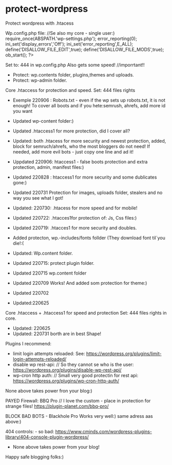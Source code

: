 # protect-wordpress
Protect wordpress with .htacess


Wp.config.php file:  //Se also my core - single user:)
require_once(ABSPATH.'wp-settings.php');
error_reporting(0);
ini_set('display_errors','Off');
ini_set('error_reporting',E_ALL);
define('DISALLOW_FILE_EDIT',true);
define('DISALLOW_FILE_MODS',true);
ob_start();
?>

Set to: 444 in wp.config.php Also gets some speed!  //imporrtant!!

* Protect: wp.contents folder, plugins,themes and uploads.
* Protect: wp-admin folder.

Core .htaccess for protection and speed.  Set: 444 files rights

* Exemple 220906 : Robots.txt - even if the wp sets up robots.txt, it is not enough! To cover all boots and if you hete:semrush, ahrefs, add more id you want


- Updated wp-content folder:)
- Updated .htaccess1 for more protection, did I cover all? 
- Updated: both .htacess for more security and newest protection, added, block for semruch/ahrefs, who the most bloggers do not need!
If needed, add more evil bots - just copy one line and ad it!

- Uppdated 220906: htaccess1 - false boots protection and extra protection, admin, manifest files:)
- Updated 220828 : htaccess1 for more security and some dublicates gone:) 
- Updated 220731 Protection for images, uploads folder, stealers and no way you see what I got!
- Updated: 220730: .htacess for more speed and for mobile!
- Updated 220722: .htacces1for protection of: Js, Css files:)
- Updated 220719: .htacces1 for more security and doubles.
- Added protecton, wp.-includes/fonts follder (They download font til´you die!:(
- Updated: Wp.content folder. 
- Updated 220715: protect plugin folder.
- Updated 220715 wp.content folder
- Updated 220709  Works! And added som protection for theme:)
- Updated 220702 
- Updated:220625


Core  .htaccess + .htaccess1 for speed and protection  Set: 444 files rights
in core. 
- Updated: 220625
- Updated: 220731  borth are in best Shape!


Plugins I recommend:
* limit login attempts reloaded:   See: https://wordpress.org/plugins/limit-login-attempts-reloaded/
* disable wp rest-api:  // So they cannot se who is the user: https://wordpress.org/plugins/disable-wp-rest-api/
* wp-cron http auth: // Small very good protectin for  rest api:   https://wordpress.org/plugins/wp-cron-http-auth/

None above takes power fron your blog:)

PAYED Firewall: 
BBQ Pro   // I love the custom - place in protection for strange files!   https://plugin-planet.com/bbq-pro/

BLOCK BAD BOTS  - Blackhole Pro   Works very well:) same adress aas above:)

404 controls: - so bad: https://www.cminds.com/wordpress-plugins-library/404-console-plugin-wordpress/

* None above takes power from your blog!

Happy safe blogging folks:)

